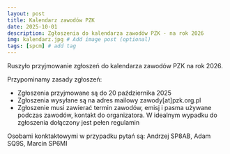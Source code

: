 ```yaml
---
layout: post
title: Kalendarz zawodów PZK
date: 2025-10-01
description: Zgłoszenia do kalendarza zawodów PZK - na rok 2026
img: kalendarz.jpg # Add image post (optional)
tags: [spcm] # add tag
---
```


Ruszyło przyjmowanie zgłoszeń do kalendarza zawodów PZK na rok 2026.

Przypominamy zasady zgłoszeń:
- Zgłoszenia przyjmowane są do 20 października 2025
- Zgłoszenia wysyłane są na adres mailowy zawody[at]pzk.org.pl
- Zgłoszenie musi zawierać termin zawodów, emisj i pasma używane podczas zawodów, kontakt do organizatora. W idealnym wypadku do zgłoszenia dołączony jest pełen regulamin

Osobami konktaktowymi w przypadku pytań są: Andrzej SP8AB, Adam SQ9S, Marcin SP6MI